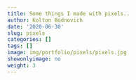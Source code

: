 ```yaml
---
title: Some things I made with pixels..
author: Kolton Bodnovich
date: '2020-06-30'
slug: pixels
categories: []
tags: []
image: img/portfolio/pixels/pixels.jpg
showonlyimage: no
weight: 3
---
```


